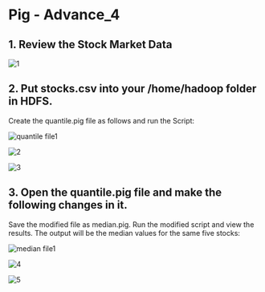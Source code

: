 # Pig - Advance_4

## 1. Review the Stock Market Data

![1](https://user-images.githubusercontent.com/63635471/88567998-e621e500-d055-11ea-88c7-1281390791ca.PNG)


## 2. Put stocks.csv into your /home/hadoop folder in HDFS. 
Create the quantile.pig file as follows and run the Script:

![quantile file1](https://user-images.githubusercontent.com/63635471/88568009-e9b56c00-d055-11ea-96cd-6e308e9e8897.PNG)

![2](https://user-images.githubusercontent.com/63635471/88568002-e7531200-d055-11ea-883a-0c2ce5258f02.PNG)

![3](https://user-images.githubusercontent.com/63635471/88568003-e7eba880-d055-11ea-9bc8-c9ae36a16b25.PNG)


## 3. Open the quantile.pig file and make the following changes in it.
Save the modified file as median.pig. Run the modified script and view the results.
The output will be the median values for the same five stocks:

![median file1](https://user-images.githubusercontent.com/63635471/88568008-e91cd580-d055-11ea-8c93-eed19768a249.PNG)

![4](https://user-images.githubusercontent.com/63635471/88568004-e7eba880-d055-11ea-98f4-230f5d56a172.PNG)

![5](https://user-images.githubusercontent.com/63635471/88568006-e8843f00-d055-11ea-9041-4c7c4ee1d396.PNG)


